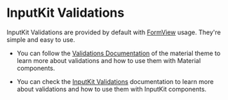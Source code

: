 # InputKit Validations

InputKit Validations are provided by default with [FormView](https://enisn-projects.io/docs/en/inputkit/latest/components/controls/FormView) usage. They're simple and easy to use.

- You can follow the [Validations Documentation](../themes/material/Validations.md) of the material theme to learn more about validations and how to use them with Material components.

- You can check the [InputKit Validations](https://enisn-projects.io/docs/en/inputkit/latest/components/controls/FormView#validations) documentation to learn more about validations and how to use them with InputKit components.
